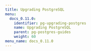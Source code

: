 ```yaml
---
title: Upgrading PostgreSQL
menu:
  docs_0.11.0:
    identifier: pg-upgrading-postgres
    name: Upgrading PostgreSQL
    parent: pg-postgres-guides
    weight: 60
menu_name: docs_0.11.0
---
```

